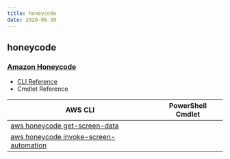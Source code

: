 ```yaml
---
title: honeycode
date: 2020-06-30
---
```


## honeycode

### [Amazon Honeycode](https://www.honeycode.aws/)

* [CLI Reference](https://docs.aws.amazon.com/cli/latest/reference/honeycode/index.html)
* Cmdlet Reference

|AWS CLI|PowerShell Cmdlet|
|----|----|
|[aws honeycode get-screen-data](https://docs.aws.amazon.com/cli/latest/reference/honeycode/get-screen-data.html)||
|[aws honeycode invoke-screen-automation](https://docs.aws.amazon.com/cli/latest/reference/honeycode/invoke-screen-automation.html)||

